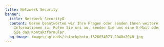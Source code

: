 ```yaml
---
title: Netzwerk Security
banner:
  title: Netzwerk Securityß
  content: Gerne beantworten wir Ihre Fragen oder senden Ihnen weitere
    Informationen zu. Rufen Sie uns an, senden Sie uns eine E-Mail oder nutzen
    Sie das Kontaktformular.
  bg_image: images/uploads/istockphoto-1320654073-2048x2048.jpg
---
```

